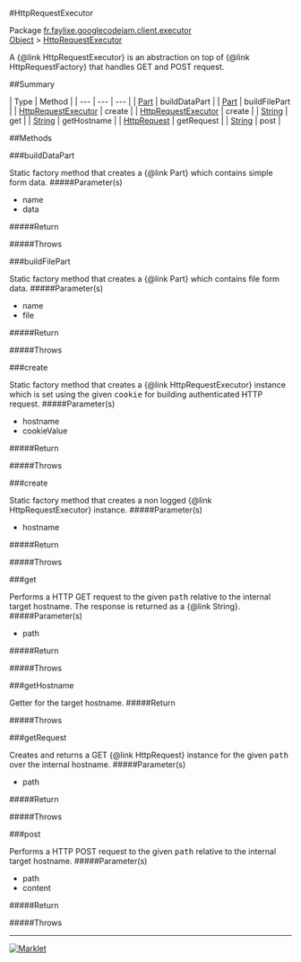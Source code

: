 #HttpRequestExecutor

Package [fr.faylixe.googlecodejam.client.executor](README.md)<br>
[Object](../../../../java/lang/Object.md) > [HttpRequestExecutor](HttpRequestExecutor.md)

<p>A {@link HttpRequestExecutor} is an abstraction
 on top of {@link HttpRequestFactory} that handles
 GET and POST request.</p>

##Summary


| Type | Method |
| --- | --- | --- |
| [Part](../../../../com/google/api/client/http/Part.md) | buildDataPart |
| [Part](../../../../com/google/api/client/http/Part.md) | buildFilePart |
| [HttpRequestExecutor](HttpRequestExecutor.md) | create |
| [HttpRequestExecutor](HttpRequestExecutor.md) | create |
| [String](../../../../java/lang/String.md) | get |
| [String](../../../../java/lang/String.md) | getHostname |
| [HttpRequest](../../../../com/google/api/client/http/HttpRequest.md) | getRequest |
| [String](../../../../java/lang/String.md) | post |

##Methods

###buildDataPart


Static factory method that creates a {@link Part} which contains
 simple form data.
#####Parameter(s)


* name
* data

#####Return


#####Throws


###buildFilePart


Static factory method that creates a {@link Part} which contains
 file form data.
#####Parameter(s)


* name
* file

#####Return


#####Throws


###create


Static factory method that creates a {@link HttpRequestExecutor} instance
 which is set using the given <tt>cookie</tt> for building authenticated
 HTTP request.
#####Parameter(s)


* hostname
* cookieValue

#####Return


#####Throws


###create


Static factory method that creates a non logged
 {@link HttpRequestExecutor} instance.
#####Parameter(s)


* hostname

#####Return


#####Throws


###get


Performs a HTTP GET request to the given <tt>path</tt>
 relative to the internal target hostname. The response
 is returned as a {@link String}.
#####Parameter(s)


* path

#####Return


#####Throws


###getHostname


Getter for the target hostname.
#####Return


#####Throws


###getRequest


Creates and returns a GET {@link HttpRequest} instance
 for the given <tt>path</tt> over the internal hostname.
#####Parameter(s)


* path

#####Return


#####Throws


###post


Performs a HTTP POST request to the given <tt>path</tt>
 relative to the internal target hostname.
#####Parameter(s)


* path
* content

#####Return


#####Throws


---
[![Marklet](https://img.shields.io/badge/Generated%20by-Marklet-green.svg)](https://github.com/Faylixe/marklet)